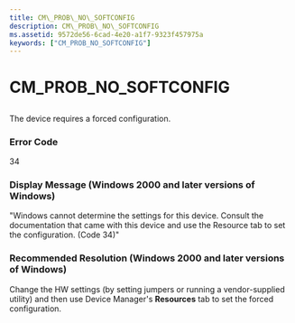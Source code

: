 ```yaml
---
title: CM\_PROB\_NO\_SOFTCONFIG
description: CM\_PROB\_NO\_SOFTCONFIG
ms.assetid: 9572de56-6cad-4e20-a1f7-9323f457975a
keywords: ["CM_PROB_NO_SOFTCONFIG"]
---
```


# CM\_PROB\_NO\_SOFTCONFIG


## <a href="" id="ddk-cm-prob-no-softconfig-dg"></a>


The device requires a forced configuration.

### Error Code

34

### Display Message (Windows 2000 and later versions of Windows)

"Windows cannot determine the settings for this device. Consult the documentation that came with this device and use the Resource tab to set the configuration. (Code 34)"

### Recommended Resolution (Windows 2000 and later versions of Windows)

Change the HW settings (by setting jumpers or running a vendor-supplied utility) and then use Device Manager's **Resources** tab to set the forced configuration.

 

 





